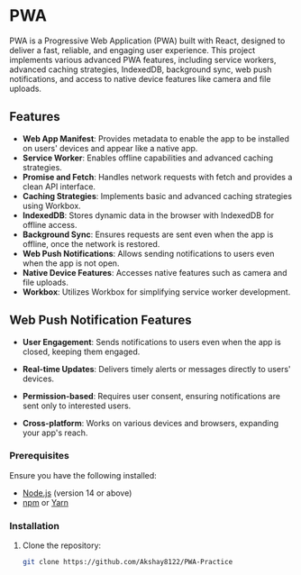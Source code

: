 # PWA

PWA is a Progressive Web Application (PWA) built with React, designed to deliver a fast, reliable, and engaging user experience. This project implements various advanced PWA features, including service workers, advanced caching strategies, IndexedDB, background sync, web push notifications, and access to native device features like camera and file uploads.

## Features

- **Web App Manifest**: Provides metadata to enable the app to be installed on users' devices and appear like a native app.
- **Service Worker**: Enables offline capabilities and advanced caching strategies.
- **Promise and Fetch**: Handles network requests with fetch and provides a clean API interface.
- **Caching Strategies**: Implements basic and advanced caching strategies using Workbox.
- **IndexedDB**: Stores dynamic data in the browser with IndexedDB for offline access.
- **Background Sync**: Ensures requests are sent even when the app is offline, once the network is restored.
- **Web Push Notifications**: Allows sending notifications to users even when the app is not open.
- **Native Device Features**: Accesses native features such as camera and file uploads.
- **Workbox**: Utilizes Workbox for simplifying service worker development.

## Web Push Notification Features

- **User Engagement**: Sends notifications to users even when the app is closed, keeping them engaged.

- **Real-time Updates**: Delivers timely alerts or messages directly to users' devices.

- **Permission-based**: Requires user consent, ensuring notifications are sent only to interested users.

- **Cross-platform**: Works on various devices and browsers, expanding your app's reach.

### Prerequisites

Ensure you have the following installed:

- [Node.js](https://nodejs.org/) (version 14 or above)
- [npm](https://www.npmjs.com/) or [Yarn](https://yarnpkg.com/)

### Installation

1. Clone the repository:
   ```bash
   git clone https://github.com/Akshay8122/PWA-Practice
   ```
